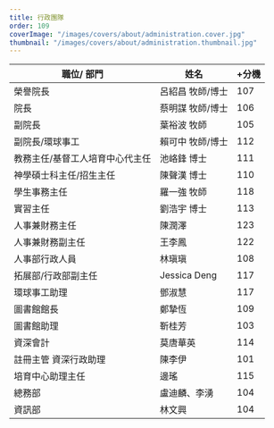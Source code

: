 ```yaml
---
title: 行政團隊
order: 109
coverImage: "/images/covers/about/administration.cover.jpg"
thumbnail: "/images/covers/about/administration.thumbnail.jpg"
---
```


| 職位/ 部門                      | 姓名             | +分機 |
| ------------------------------- | ---------------- | ----- |
| 榮譽院長                        | 呂紹昌 牧師/博士 | 107   |
| 院長                            | 蔡明謀 牧師/博士 | 106   |
| 副院長                          | 葉裕波 牧師      | 105   |
| 副院長/環球事工                 | 賴可中 牧師/博士 | 112   |
| 教務主任/基督工人培育中心代主任 | 池峈鋒 博士      | 111   |
| 神學碩士科主任/招生主任         | 陳聲漢 博士      | 110   |
| 學生事務主任                    | 羅一強 牧師      | 118   |
| 實習主任                        | 劉浩宇 博士      | 113   |
| 人事兼財務主任                  | 陳潤澤           | 123   |
| 人事兼財務副主任                | 王李鳳           | 122   |
| 人事部行政人員                  | 林瑱瑱           | 108   |
| 拓展部/行政部副主任             | Jessica Deng     | 117   |
| 環球事工助理                    | 鄧淑慧           | 117   |
| 圖書館館長                      | 鄭摯恆           | 109   |
| 圖書館助理                      | 靳桂芳           | 103   |
| 資深會計                        | 莫唐華英         | 114   |
| 註冊主管 資深行政助理           | 陳李伊           | 101   |
| 培育中心助理主任                | 邊瑤             | 115   |
| 總務部                          | 盧迪麟、李湧     | 104   |
| 資訊部                          | 林文興           | 104   |
